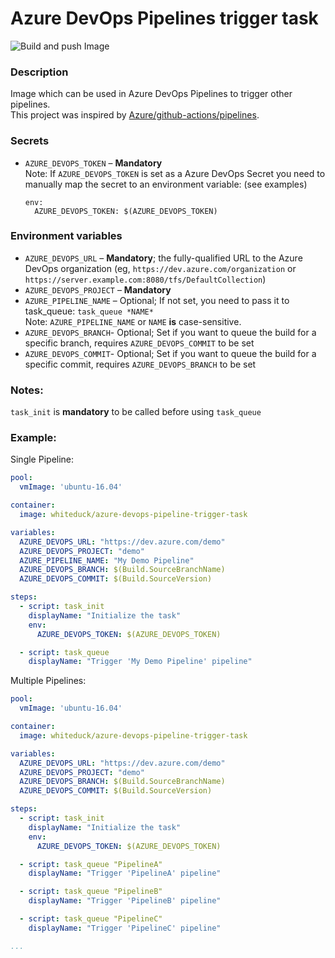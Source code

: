 # Azure DevOps Pipelines trigger task
![Build and push Image](https://github.com/whiteducksoftware/azure-devops-trigger-pipelines-task/workflows/Build%20and%20push%20Image/badge.svg?branch=master)

### Description
Image which can be used in Azure DevOps Pipelines to trigger other pipelines.  
This project was inspired by [Azure/github-actions/pipelines](https://github.com/Azure/github-actions/tree/master/pipelines).

### Secrets
- `AZURE_DEVOPS_TOKEN` – **Mandatory**  
    Note: If `AZURE_DEVOPS_TOKEN` is set as a Azure DevOps Secret you need to manually map the secret to an environment variable: (see examples)
    ```
    env:
      AZURE_DEVOPS_TOKEN: $(AZURE_DEVOPS_TOKEN)
    ```

### Environment variables
- `AZURE_DEVOPS_URL` – **Mandatory**; the fully-qualified URL to the Azure DevOps organization (eg, `https://dev.azure.com/organization` or `https://server.example.com:8080/tfs/DefaultCollection`)
- `AZURE_DEVOPS_PROJECT` – **Mandatory** 
- `AZURE_PIPELINE_NAME` – Optional; If not set, you need to pass it to task_queue: `task_queue *NAME*`  
    Note: `AZURE_PIPELINE_NAME` or `NAME` **is** case-sensitive.
- `AZURE_DEVOPS_BRANCH`- Optional; Set if you want to queue the build for a specific branch, requires `AZURE_DEVOPS_COMMIT` to be set
- `AZURE_DEVOPS_COMMIT`- Optional; Set if you want to queue the build for a specific commit, requires `AZURE_DEVOPS_BRANCH` to be set

### Notes:
`task_init` is **mandatory** to be called before using `task_queue`

### Example:
Single Pipeline:
```yaml
pool:
  vmImage: 'ubuntu-16.04'

container: 
  image: whiteduck/azure-devops-pipeline-trigger-task

variables:
  AZURE_DEVOPS_URL: "https://dev.azure.com/demo"
  AZURE_DEVOPS_PROJECT: "demo"
  AZURE_PIPELINE_NAME: "My Demo Pipeline"
  AZURE_DEVOPS_BRANCH: $(Build.SourceBranchName)
  AZURE_DEVOPS_COMMIT: $(Build.SourceVersion)

steps:
  - script: task_init
    displayName: "Initialize the task"
    env:
      AZURE_DEVOPS_TOKEN: $(AZURE_DEVOPS_TOKEN)

  - script: task_queue
    displayName: "Trigger 'My Demo Pipeline' pipeline"
```

Multiple Pipelines:
```yaml
pool:
  vmImage: 'ubuntu-16.04'

container: 
  image: whiteduck/azure-devops-pipeline-trigger-task

variables:
  AZURE_DEVOPS_URL: "https://dev.azure.com/demo"
  AZURE_DEVOPS_PROJECT: "demo"
  AZURE_DEVOPS_BRANCH: $(Build.SourceBranchName)
  AZURE_DEVOPS_COMMIT: $(Build.SourceVersion)

steps:
  - script: task_init
    displayName: "Initialize the task"
    env:
      AZURE_DEVOPS_TOKEN: $(AZURE_DEVOPS_TOKEN)

  - script: task_queue "PipelineA"
    displayName: "Trigger 'PipelineA' pipeline"

  - script: task_queue "PipelineB"
    displayName: "Trigger 'PipelineB' pipeline"

  - script: task_queue "PipelineC"
    displayName: "Trigger 'PipelineC' pipeline"

...
```
